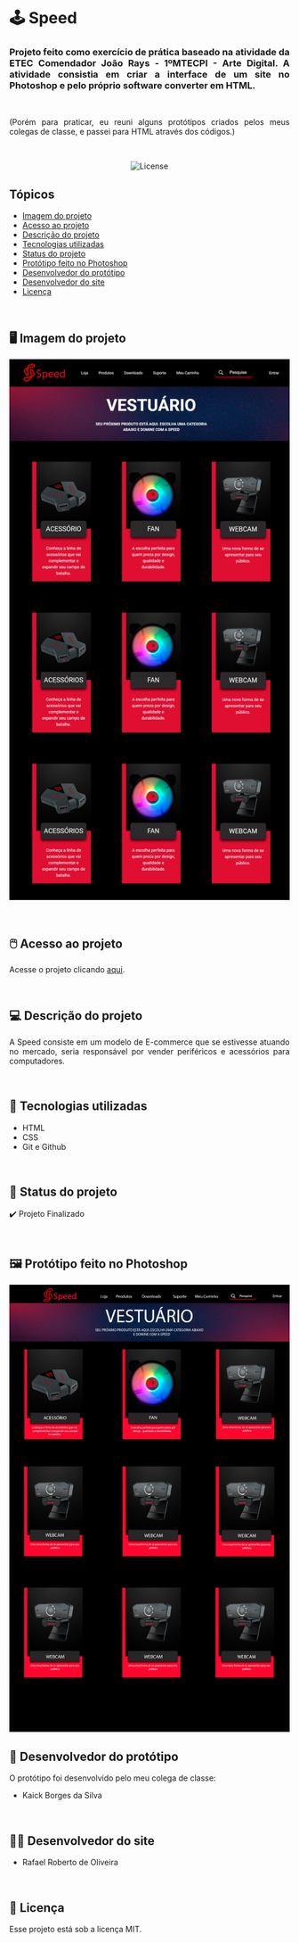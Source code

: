 # 🕹️ Speed

<h3 align="justify">Projeto feito como exercício de prática baseado na atividade da ETEC Comendador João Rays - 1ºMTECPI - Arte Digital. A atividade consistia em criar a interface de um site no Photoshop e pelo próprio software converter em HTML.</h3>

<br>

<p align="justify">(Porém para praticar, eu reuni alguns protótipos criados pelos meus colegas de classe, e passei para HTML através dos códigos.)</p>
 
<br>

<p align="center">
  <img alt="License" src="https://img.shields.io/static/v1?label=license&message=MIT&color=49AA26&labelColor=000000">
</p>

## Tópicos

- [Imagem do projeto](#img)
- [Acesso ao projeto](#acesso)
- [Descrição do projeto](#desc)
- [Tecnologias utilizadas](#tec)
- [Status do projeto](#status)
- [Protótipo feito no Photoshop](#proto)
- [Desenvolvedor do protótipo](#dev-proto)
- [Desenvolvedor do site](#dev-site)
- [Licença](#license)

<br>

<h2 id="img">🖥️ Imagem do projeto</h2>

<p align="center">
    <img src=".github/preview.jpg" alt="Foto do projeto Speed">
</p>

<br>

<h2 id="acesso">🖱️ Acesso ao projeto</h2>

Acesse o projeto clicando [aqui](https://fel1324.github.io/Speed/).

<br>

<h2 id="desc">💻 Descrição do projeto</h2>

<p align="justify">A Speed consiste em um modelo de E-commerce que se estivesse atuando no mercado, seria responsável por vender periféricos e acessórios para computadores.</p>

<br>

<h2 id="tec">👾 Tecnologias utilizadas</h2>

* HTML
* CSS
* Git e Github

<br>

<h2 id="status">🚧 Status do projeto</h2>

✔️ Projeto Finalizado

<br>

<h2 id="proto">🖼️ Protótipo feito no Photoshop</h2>

<p align="center">
    <img src="Speed-interface.jpg" alt="Protótipo da Speed feito no Photoshop">
</p>

<h2 id="dev-proto">👷 Desenvolvedor do protótipo</h2>

O protótipo foi desenvolvido pelo meu colega de classe: 

* Kaick Borges da Silva

<br>

<h2 id="dev-site">👨‍💻 Desenvolvedor do site</h2>

* Rafael Roberto de Oliveira

<br>

<h2 id="license">📝 Licença</h2>

Esse projeto está sob a licença MIT.
